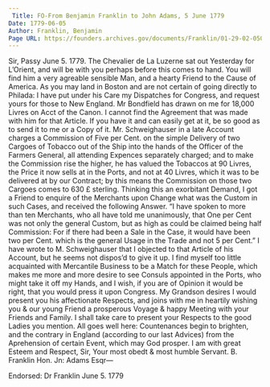 ```yaml
---
 Title: FO-From Benjamin Franklin to John Adams, 5 June 1779
Date: 1779-06-05
Author: Franklin, Benjamin
Page URL: https://founders.archives.gov/documents/Franklin/01-29-02-0507
---
```


Sir,
Passy June 5. 1779.
The Chevalier de La Luzerne sat out Yesterday for L’Orient, and will be with you perhaps before this comes to hand. You will find him a very agreable sensible Man, and a hearty Friend to the Cause of America.
As you may land in Boston and are not certain of going directly to Philada: I have put under his Care my Dispatches for Congress, and request yours for those to New England.
Mr Bondfield has drawn on me for 18,000 Livres on Acct of the Canon. I cannot find the Agreement that was made with him for that Article. If you have it and can easily get at it, be so good as to send it to me or a Copy of it.
Mr. Schweighauser in a late Account charges a Commission of Five per Cent. on the simple Delivery of two Cargoes of Tobacco out of the Ship into the hands of the Officer of the Farmers General, all attending Expences separately charged; and to make the Commission rise the higher, he has valued the Tobaccos at 90 Livres, the Price it now sells at in the Ports, and not at 40 Livres, which it was to be delivered at by our Contract; by this means the Commission on those two Cargoes comes to 630 £ sterling. Thinking this an exorbitant Demand, I got a Friend to enquire of the Merchants upon Change what was the Custom in such Cases, and received the following Answer. “I have spoken to more than ten Merchants, who all have told me unanimously, that One per Cent was not only the general Custom, but as high as could be claimed being half Commission: For if there had been a Sale in the Case, it would have been two per Cent. which is the general Usage in the Trade and not 5 per Cent.” I have wrote to M. Schweighauser that I objected to that Article of his Account, but he seems not dispos’d to give it up. I find myself too little acquainted with Mercantile Business to be a Match for these People, which makes me more and more desire to see Consuls appointed in the Ports, who might take it off my Hands, and I wish, if you are of Opinion it would be right, that you would press it upon Congress. My Grandson desires I would present you his affectionate Respects, and joins with me in heartily wishing you & our young Friend a prosperous Voyage & happy Meeting with your Friends and Family. I shall take care to present your Respects to the good Ladies you mention. All goes well here: Countenances begin to brighten, and the contrary in England (according to our last Advices) from the Aprehension of certain Event, which may God prosper. I am with great Esteem and Respect, Sir, Your most obedt & most humble Servant.
B. Franklin
Hon. Jn: Adams Esqr—
 
Endorsed: Dr Franklin June 5. 1779

